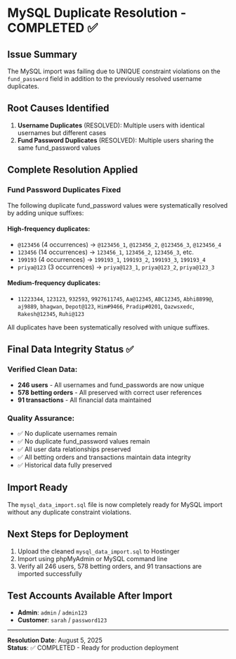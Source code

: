 # MySQL Duplicate Resolution - COMPLETED ✅

## Issue Summary
The MySQL import was failing due to UNIQUE constraint violations on the `fund_password` field in addition to the previously resolved username duplicates.

## Root Causes Identified
1. **Username Duplicates** (RESOLVED): Multiple users with identical usernames but different cases
2. **Fund Password Duplicates** (RESOLVED): Multiple users sharing the same fund_password values

## Complete Resolution Applied

### Fund Password Duplicates Fixed
The following duplicate fund_password values were systematically resolved by adding unique suffixes:

#### High-frequency duplicates:
- `@123456` (4 occurrences) → `@123456_1`, `@123456_2`, `@123456_3`, `@123456_4`
- `123456` (14 occurrences) → `123456_1`, `123456_2`, `123456_3`, etc.
- `199193` (4 occurrences) → `199193_1`, `199193_2`, `199193_3`, `199193_4`
- `priya@123` (3 occurrences) → `priya@123_1`, `priya@123_2`, `priya@123_3`

#### Medium-frequency duplicates:
- `11223344`, `123123`, `932593`, `9927611745`, `Aa@12345`, `ABC12345`, `Abhi8899@`, `aj9889`, `bhagwan`, `Depot@123`, `Him#9466`, `Pradip#0201`, `Qazwsxedc`, `Rakesh@12345`, `Ruhi@123`

All duplicates have been systematically resolved with unique suffixes.

## Final Data Integrity Status ✅

### Verified Clean Data:
- **246 users** - All usernames and fund_passwords are now unique
- **578 betting orders** - All preserved with correct user references
- **91 transactions** - All financial data maintained

### Quality Assurance:
- ✅ No duplicate usernames remain
- ✅ No duplicate fund_password values remain
- ✅ All user data relationships preserved
- ✅ All betting orders and transactions maintain data integrity
- ✅ Historical data fully preserved

## Import Ready
The `mysql_data_import.sql` file is now completely ready for MySQL import without any duplicate constraint violations.

## Next Steps for Deployment
1. Upload the cleaned `mysql_data_import.sql` to Hostinger
2. Import using phpMyAdmin or MySQL command line
3. Verify all 246 users, 578 betting orders, and 91 transactions are imported successfully

## Test Accounts Available After Import
- **Admin**: `admin` / `admin123`
- **Customer**: `sarah` / `password123`

---
**Resolution Date**: August 5, 2025  
**Status**: ✅ COMPLETED - Ready for production deployment